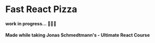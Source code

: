 # Fast React Pizza

#### work in progress... 👩🏾‍💻</h3>

#### Made while taking Jonas Schmedtmann's - Ultimate React Course
